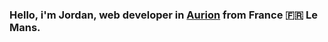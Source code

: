 ### Hello, i'm Jordan, web developer in [Aurion](https://www.agence-aurion.fr/) from France 🇫🇷 Le Mans. 
